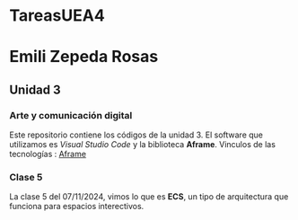 # TareasUEA4
# Emili Zepeda Rosas
## Unidad 3 
### Arte y comunicación digital 
Este repositorio contiene los códigos de la unidad 3. El software que
utilizamos es *Visual Studio Code* y la biblioteca **Aframe**.
Vinculos de las tecnologías :
[Aframe](https://aframe.io) 
### Clase 5
La clase 5 del 07/11/2024, vimos lo que es **ECS**, un tipo de arquitectura que funciona para espacios interectivos.

